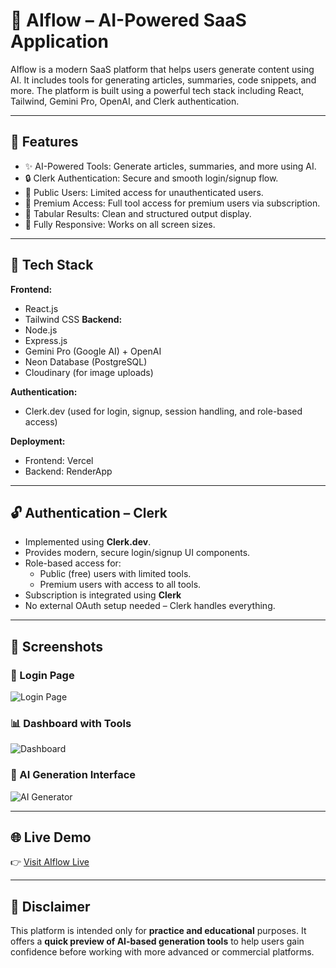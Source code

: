# 🚀 AIflow – AI-Powered SaaS Application

AIflow is a modern SaaS platform that helps users generate content using AI. It includes tools for generating articles, summaries, code snippets, and more. The platform is built using a powerful tech stack including React, Tailwind, Gemini Pro, OpenAI, and Clerk authentication.

---

## 📌 Features

- ✨ AI-Powered Tools: Generate articles, summaries, and more using AI.
- 🔒 Clerk Authentication: Secure and smooth login/signup flow.
- 👤 Public Users: Limited access for unauthenticated users.
- 💎 Premium Access: Full tool access for premium users via subscription.
- 🧾 Tabular Results: Clean and structured output display.
- 🌈 Fully Responsive: Works on all screen sizes.

---

## 🧪 Tech Stack

**Frontend:**
- React.js
- Tailwind CSS
**Backend:**
- Node.js
- Express.js
- Gemini Pro (Google AI) + OpenAI
- Neon Database (PostgreSQL)
- Cloudinary (for image uploads)

**Authentication:**
- Clerk.dev (used for login, signup, session handling, and role-based access)

**Deployment:**
- Frontend: Vercel
- Backend: RenderApp

---

## 🔓 Authentication – Clerk

- Implemented using **Clerk.dev**.
- Provides modern, secure login/signup UI components.
- Role-based access for:
  - Public (free) users with limited tools.
  - Premium users with access to all tools.
- Subscription is integrated using **Clerk**
- No external OAuth setup needed – Clerk handles everything.

---

## 📸 Screenshots

### 🔐 Login Page
![Login Page](./screenshots/login-page.png)

### 📊 Dashboard with Tools
![Dashboard](./screenshots/dashboard-tools.png)

### 🧠 AI Generation Interface
![AI Generator](./screenshots/ai-generator-interface.png)

---

## 🌐 Live Demo

👉 [Visit AIflow Live](https://aiflow-1.vercel.app)

---

## 📌 Disclaimer

This platform is intended only for **practice and educational** purposes. It offers a **quick preview of AI-based generation tools** to help users gain confidence before working with more advanced or commercial platforms.
